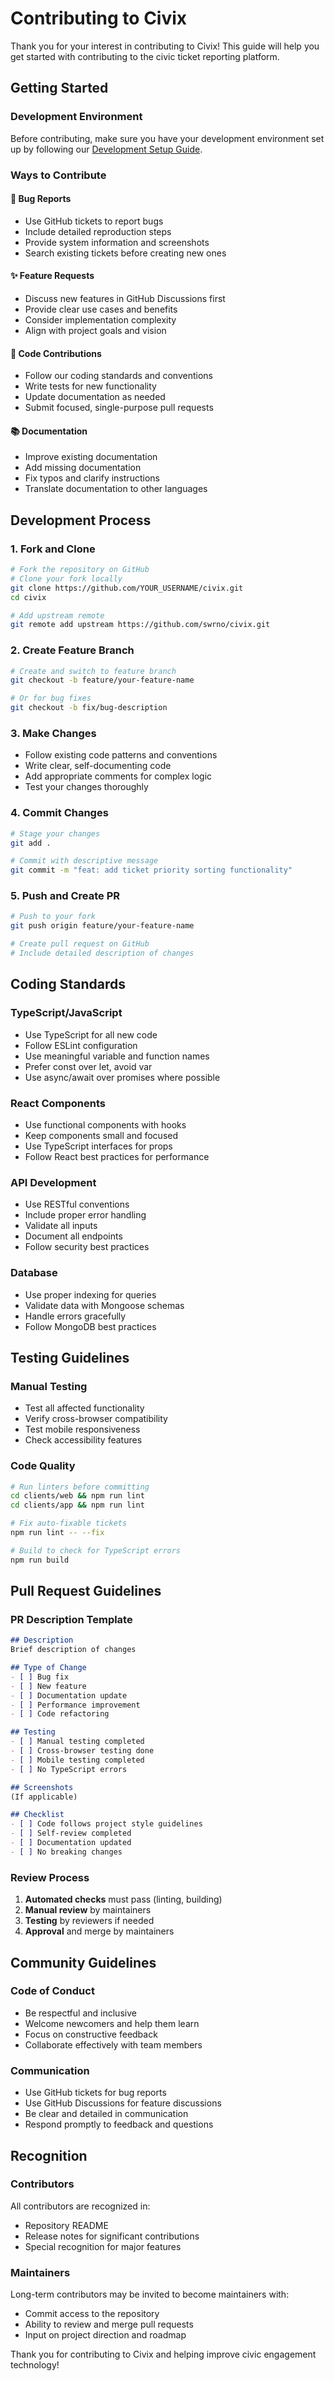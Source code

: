# Contributing to Civix

Thank you for your interest in contributing to Civix! This guide will help you get started with contributing to the civic ticket reporting platform.

## Getting Started

### Development Environment
Before contributing, make sure you have your development environment set up by following our [Development Setup Guide](./setup.md).

### Ways to Contribute

#### 🐛 Bug Reports
- Use GitHub tickets to report bugs
- Include detailed reproduction steps
- Provide system information and screenshots
- Search existing tickets before creating new ones

#### ✨ Feature Requests
- Discuss new features in GitHub Discussions first
- Provide clear use cases and benefits
- Consider implementation complexity
- Align with project goals and vision

#### 🔧 Code Contributions
- Follow our coding standards and conventions
- Write tests for new functionality
- Update documentation as needed
- Submit focused, single-purpose pull requests

#### 📚 Documentation
- Improve existing documentation
- Add missing documentation
- Fix typos and clarify instructions
- Translate documentation to other languages

## Development Process

### 1. Fork and Clone
```bash
# Fork the repository on GitHub
# Clone your fork locally
git clone https://github.com/YOUR_USERNAME/civix.git
cd civix

# Add upstream remote
git remote add upstream https://github.com/swrno/civix.git
```

### 2. Create Feature Branch
```bash
# Create and switch to feature branch
git checkout -b feature/your-feature-name

# Or for bug fixes
git checkout -b fix/bug-description
```

### 3. Make Changes
- Follow existing code patterns and conventions
- Write clear, self-documenting code
- Add appropriate comments for complex logic
- Test your changes thoroughly

### 4. Commit Changes
```bash
# Stage your changes
git add .

# Commit with descriptive message
git commit -m "feat: add ticket priority sorting functionality"
```

### 5. Push and Create PR
```bash
# Push to your fork
git push origin feature/your-feature-name

# Create pull request on GitHub
# Include detailed description of changes
```

## Coding Standards

### TypeScript/JavaScript
- Use TypeScript for all new code
- Follow ESLint configuration
- Use meaningful variable and function names
- Prefer const over let, avoid var
- Use async/await over promises where possible

### React Components
- Use functional components with hooks
- Keep components small and focused
- Use TypeScript interfaces for props
- Follow React best practices for performance

### API Development
- Use RESTful conventions
- Include proper error handling
- Validate all inputs
- Document all endpoints
- Follow security best practices

### Database
- Use proper indexing for queries
- Validate data with Mongoose schemas
- Handle errors gracefully
- Follow MongoDB best practices

## Testing Guidelines

### Manual Testing
- Test all affected functionality
- Verify cross-browser compatibility
- Test mobile responsiveness
- Check accessibility features

### Code Quality
```bash
# Run linters before committing
cd clients/web && npm run lint
cd clients/app && npm run lint

# Fix auto-fixable tickets
npm run lint -- --fix

# Build to check for TypeScript errors
npm run build
```

## Pull Request Guidelines

### PR Description Template
```markdown
## Description
Brief description of changes

## Type of Change
- [ ] Bug fix
- [ ] New feature
- [ ] Documentation update
- [ ] Performance improvement
- [ ] Code refactoring

## Testing
- [ ] Manual testing completed
- [ ] Cross-browser testing done
- [ ] Mobile testing completed
- [ ] No TypeScript errors

## Screenshots
(If applicable)

## Checklist
- [ ] Code follows project style guidelines
- [ ] Self-review completed
- [ ] Documentation updated
- [ ] No breaking changes
```

### Review Process
1. **Automated checks** must pass (linting, building)
2. **Manual review** by maintainers
3. **Testing** by reviewers if needed
4. **Approval** and merge by maintainers

## Community Guidelines

### Code of Conduct
- Be respectful and inclusive
- Welcome newcomers and help them learn
- Focus on constructive feedback
- Collaborate effectively with team members

### Communication
- Use GitHub tickets for bug reports
- Use GitHub Discussions for feature discussions
- Be clear and detailed in communication
- Respond promptly to feedback and questions

## Recognition

### Contributors
All contributors are recognized in:
- Repository README
- Release notes for significant contributions
- Special recognition for major features

### Maintainers
Long-term contributors may be invited to become maintainers with:
- Commit access to the repository
- Ability to review and merge pull requests
- Input on project direction and roadmap

Thank you for contributing to Civix and helping improve civic engagement technology!